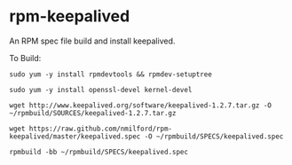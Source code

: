 rpm-keepalived
==============

An RPM spec file build and install keepalived.

To Build:

`sudo yum -y install rpmdevtools && rpmdev-setuptree`

`sudo yum -y install openssl-devel kernel-devel`

`wget http://www.keepalived.org/software/keepalived-1.2.7.tar.gz -O ~/rpmbuild/SOURCES/keepalived-1.2.7.tar.gz`

`wget https://raw.github.com/nmilford/rpm-keepalived/master/keepalived.spec -O ~/rpmbuild/SPECS/keepalived.spec`

`rpmbuild -bb ~/rpmbuild/SPECS/keepalived.spec`